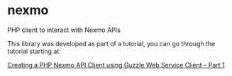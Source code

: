 # nexmo
PHP client to interact with Nexmo APIs

This library was developed as part of a tutorial, you can go through the tutorial starting at:

[Creating a PHP Nexmo API Client using Guzzle Web Service Client – Part 1](http://www.phillipshipley.com/2015/04/creating-a-php-nexmo-api-client-using-guzzle-web-service-client-part-1/)